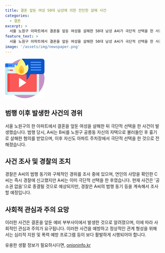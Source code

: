 ```yaml
---
title: 결혼 앞둔 여성 50대 남성에 의한 잔인한 살해 사건
categories:
  - 결혼
excerpt: >
  서울 노원구 아파트에서 결혼을 앞둔 여성을 살해한 50대 남성 A씨가 극단적 선택을 한 사건이 발생했다. A씨는 여성을 흉기로 살해한 뒤 숨진 그의 모습을 사진으로 촬영해 예비 남편에게 전송한 후 자신도 아파트 주차장에서 사망했다. 경찰은 A씨의 범행 동기 등을 조사 중이지만 A씨의 사망으로 사건은 공소권 없음 종결될 가능성도 있다. 요약: 아파트 주차장에서 극단적 선택을 한 여성 살해범, 결혼을 앞둔 예비 신부를 흉기로 살해 후 자신도 사망하여 사건은 공소권 없음 종결될 가능성.
feature_text: >
  서울 노원구 아파트에서 결혼을 앞둔 여성을 살해한 50대 남성 A씨가 극단적 선택을 한 사건이 발생했다. A씨는 여성을 흉기로 살해한 뒤 숨진 그의 모습을 사진으로 촬영해 예비 남편에게 전송한 후 자신도 아파트 주차장에서 사망했다. 경찰은 A씨의 범행 동기 등을 조사 중이지만 A씨의 사망으로 사건은 공소권 없음 종결될 가능성도 있다. 요약: 아파트 주차장에서 극단적 선택을 한 여성 살해범, 결혼을 앞둔 예비 신부를 흉기로 살해 후 자신도 사망하여 사건은 공소권 없음 종결될 가능성.
image: '/assets/img/newspaper.png'
---
```


<p><img src="/assets/img/news.png" alt="rentncar 속보" /></p>

<h2 data-ke-size="size26">범행 이후 발생한 사건의 경위</h2>

<p data-ke-size="size16">서울 노원구의 한 아파트에서 결혼을 앞둔 여성을 살해한 뒤 극단적 선택을 한 사건이 발생했습니다. 범행 당시, A씨는 B씨를 노원구 공릉동 자신의 자택으로 불러들인 후 흉기로 살해한 혐의를 받았으며, 이후 자신도 아파트 주차장에서 극단적 선택을 한 것으로 전해졌습니다.</p>

<h2 data-ke-size="size26">사건 조사 및 경찰의 조치</h2>

<p data-ke-size="size16">경찰은 A씨의 범행 동기와 구체적인 경위를 조사 중에 있으며, 연인의 사망을 확인한 C씨는 즉시 경찰에 신고했지만 A씨는 이미 극단적 선택을 한 후였습니다. 현재 사건은 '공소권 없음'으로 종결될 것으로 예상되지만, 경찰은 A씨의 범행 동기 등을 계속해서 조사할 예정입니다.</p>

<h2 data-ke-size="size26">사회적 관심과 주의 요망</h2>

<p data-ke-size="size16">이러한 사건은 결혼을 앞둔 예비 부부사이에서 발생한 것으로 알려졌으며, 이에 따라 사회적인 관심과 주의가 요구됩니다. 이러한 사건을 예방하고 정상적인 관계 형성을 위해서는 심리적 지원 및 폭력 예방 프로그램 등이 보다 활발하게 시행되어야 합니다.</p>
유용한 생활 정보가 필요하시다면, <a href="https://onioninfo.kr" rel="dofollow">onioninfo.kr</a>


